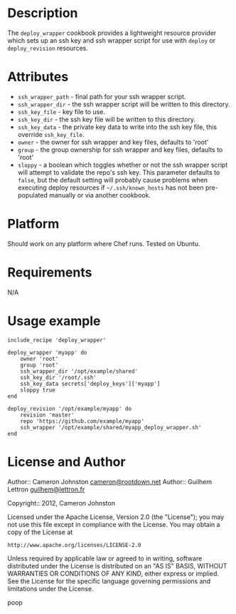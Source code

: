 Description
===========

The `deploy_wrapper` cookbook provides a lightweight resource provider which sets up an ssh key and ssh wrapper script for
use with `deploy` or `deploy_revision` resources.

Attributes
==========

* `ssh_wrapper_path` - final path for your ssh wrapper script.
* `ssh_wrapper_dir` - the ssh wrapper script will be written to this directory.
* `ssh_key_file` - key file to use.
* `ssh_key_dir` - the ssh key file will be written to this directory.
* `ssh_key_data` - the private key data to write into the ssh key file, this override `ssh_key_file`.
* `owner` - the owner for ssh wrapper and key files, defaults to 'root'
* `group` - the group ownership for ssh wrapper and key files, defaults to 'root'
* `sloppy` - a boolean which toggles whether or not the ssh wrapper script will attempt to validate the repo's ssh key. This parameter defaults to `false`, but the default setting will probably cause problems when executing deploy resources if `~/.ssh/known_hosts` has not been pre-populated manually or via another cookbook.

Platform
========

Should work on any platform where Chef runs. Tested on Ubuntu.

Requirements
============

N/A

Usage example
=============

    include_recipe 'deploy_wrapper'

    deploy_wrapper 'myapp' do
        owner 'root'
        group 'root'
        ssh_wrapper_dir '/opt/example/shared'
        ssh_key_dir '/root/.ssh'
        ssh_key_data secrets['deploy_keys']['myapp']
        sloppy true
    end

    deploy_revision '/opt/example/myapp' do
        revision 'master'
        repo 'https://github.com/example/myapp'
        ssh_wrapper '/opt/example/shared/myapp_deploy_wrapper.sh'
    end

License and Author
==================

Author:: Cameron Johnston <cameron@rootdown.net>
Author:: Guilhem Lettron <guilhem@lettron.fr>

Copyright:: 2012, Cameron Johnston

Licensed under the Apache License, Version 2.0 (the "License");
you may not use this file except in compliance with the License.
You may obtain a copy of the License at

    http://www.apache.org/licenses/LICENSE-2.0

Unless required by applicable law or agreed to in writing, software
distributed under the License is distributed on an "AS IS" BASIS,
WITHOUT WARRANTIES OR CONDITIONS OF ANY KIND, either express or implied.
See the License for the specific language governing permissions and
limitations under the License.

poop